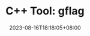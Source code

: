 ---
title: "C++ Tool: gflag"
date: 2023-08-16T18:18:05+08:00
lastmod: 2023-08-17T09:19:06+08:00
draft: false
featured_image: "https://blog-1311257248.cos.ap-nanjing.myqcloud.com/imgs/%E7%9F%A5%E8%AF%86%E6%9D%82%E8%B0%88/c%2B%2B_tools_title.jpg"
description: "用于设置全局变量的小工具"
tags:
- c++
categories:
- 语言小工具
series:
- 《知识杂谈》
comment : true
---